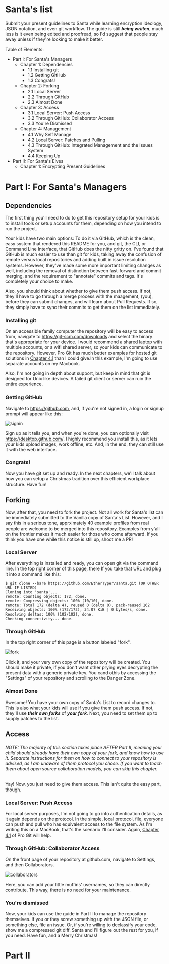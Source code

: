 # Santa's list

Submit your present guidelines to Santa while learning encryption ideology, JSON notation, and even git workflow. The guide is still _**being wriiten**_, much less is it even being edited and proofread, so I'd suggest that people stay away unless if they're looking to make it better.

Table of Elements:
- Part I: For Santa's Managers
  - Chapter 1: Dependencies
    - 1.1 Installing git
    - 1.2 Getting GitHub
    - 1.3 Congrats!
  - Chapter 2: Forking
    - 2.1 Local Server
    - 2.2 Through GitHub
    - 2.3 Almost Done
  - Chapter 3: Access
    - 3.1 Local Server: Push Access
    - 3.2 Through GitHub: Collaborator Access
    - 3.3 You're Dismissed
  - Chapter 4: Management
    - 4.1 Why Self Manage
    - 4.2 Local Server: Patches and Pulling
    - 4.3 Through GitHub: Integrated Management and the Issues System
    - 4.4 Keeping Up
- Part II: For Santa's Elves
  - Chapter 1: Encrypting Present Guidelines

# Part I: For Santa's Managers

## Dependencies

The first thing you'll need to do to get this repository setup for your kids is to install tools or setup accounts for them, depending on how you intend to run the project.

Your kids have two main options: To do it via GitHub, which is the clean, easy system that rendered this README for you, and git, the CLI, or Command Line Interface, that GitHub does the nitty gritty on. I've found that GitHub is much easier to use than git for kids, taking away the confusion of remote versus local repositories and adding built in issue resolution systems. However, they've made some more important limiting changes as well, including the removal of distinction between fast-forward and commit merging, and the requirement to "annotate" commits and tags. It's completely your choice to make.

Also, you should think about whether to give them push access. If not, they'll have to go through a merge process with the maagement, (you), before they can submit changes, and will learn about Pull Requests. If so, they simply have to sync their commits to get them on the list immediately.

### Installing git

On an accessible family computer the repository will be easy to access from, navigate to <https://git-scm.com/downloads> and select the binary that's appropriate for your device. I would recommend a shared laptop with multiple accounts, or a wifi shared server, so your kids can communicate to the repository. However, Pro Git has much better examples for hosted git solutions in [Chapter 4.1](https://git-scm.com/book/en/v1/Git-on-the-Server-The-Protocols) than I could give.In this example, I'm going to use separate accounts on my Macbook.

Also, I'm not going in depth about support, but keep in mind that git is designed for Unix like devices. A failed git client or server can ruin the entire experience.

### Getting GitHub

Navigate to <https://github.com>, and, if you're not signed in, a login or signup prompt will appear like this:

![signin](https://cloud.githubusercontent.com/assets/16024539/12304719/9e351444-b9f6-11e5-9a83-d4e014367d5c.PNG)

Sign up as it tells you, and when you're done, you can optionally visit <https://desktop.github.com/>. I highly recommend you install this, as it lets your kids upload images, work offline, etc. And, in the end, they can still use it with the web interface.

### Congrats!

Now you have git set up and ready. In the next chapters, we'll talk about how you can setup a Christmas tradition over this efficient workplace structure. Have fun!

## Forking

Now, after that, you need to fork the project. Not all work for Santa's list can be immediately submitted to the Vanilla copy of Santa's List. However, and I say this in a serious tone, apprximately 40 example profiles from real people are welcome to be merged into this repository. Examples from y'all on the frontier makes it much easier for those who come afterward. If you think you have one while this notice is still up, shoot me a PR!

### Local Server

After everything is installed and ready, you can open git via the command line. In the top right corner of this page, there If you take that URL and plug it into a command like this:

```shell
$ git clone --bare https://github.com/EtherTyper/santa.git (OR OTHER URL IF LISTED)
Cloning into 'santa'...
remote: Counting objects: 172, done.
remote: Compressing objects: 100% (10/10), done.
remote: Total 172 (delta 4), reused 0 (delta 0), pack-reused 162
Receiving objects: 100% (172/172), 34.07 KiB | 0 bytes/s, done.
Resolving deltas: 100% (102/102), done.
Checking connectivity... done.
```

### Through GitHub

In the top right corner of this page is a button labeled "fork".

![fork](https://cloud.githubusercontent.com/assets/16024539/12304937/ca38948e-b9f7-11e5-8efc-288dbafeadbb.png)

Click it, and your very own copy of the repository will be created. You should make it private, if you don't want other prying eyes decrypting the present data with a generic private key. You cand othis by accessing the "Settings" of your repository and scrolling to the Danger Zone.

### Almost Done

Awesome! You have your own copy of Santa's List to record changes to. This is also what your kids will use if you give them push access. If not, they'll use _**their own forks**_ of _**your fork**_. Next, you need to set them up to supply patches to the list.

## Access

###### NOTE: The majority of this section takes place AFTER Part II, meaning your child should already have their own copy of your fork, and know how to use it. Separate instructions for them on how to connect to your repository is advised, as I am unaware of them protocol you chose. If you want to teach them about open source collaboration models, you can skip this chapter.

Yay! Now, you just need to give them access. This isn't quite the easy part, though.

### Local Server: Push Access

For local server purposes, I'm not going to go into authentication details, as it again depends on the protocol. In the simple, local protocol, file, everyone can push and pull who has equivalent access to the file system. As I'm writing this on a MacBook, that's the scenario I'll consider. Again, [Chapter 4.1](https://git-scm.com/book/en/v1/Git-on-the-Server-The-Protocols) of Pro Git will help.

### Through GitHub: Collaborator Access

On the front page of your repository at github.com, navigate to Settings, and then Collaborators.

![collaborators](https://cloud.githubusercontent.com/assets/16024539/12362612/e2eed8d8-bb89-11e5-857a-ad93d69f8335.PNG)

Here, you can add your little muffins' usernames, so they can directly contribute. This way, there is no need for your maintenance.

### You're dismissed

Now, your kids can use the guide in Part II to manage the repository themselves. If you or they screw something up with the JSON file, or something else, file an issue. Or, if you're willing to declassify your code, show me a compressed git diff. Santa and I'll figure out the rest for you, if you need. Have fun, and a Merry Christmas!

# Part II
